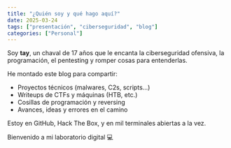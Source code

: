 ```yaml
---
title: "¿Quién soy y qué hago aquí?"
date: 2025-03-24
tags: ["presentación", "ciberseguridad", "blog"]
categories: ["Personal"]
---
```


Soy **tay**, un chaval de 17 años que le encanta la ciberseguridad ofensiva, la programación, el pentesting y romper cosas para entenderlas.

He montado este blog para compartir:
- Proyectos técnicos (malwares, C2s, scripts...)
- Writeups de CTFs y máquinas (HTB, etc.)
- Cosillas de programación y reversing
- Avances, ideas y errores en el camino

Estoy en GitHub, Hack The Box, y en mil terminales abiertas a la vez.

Bienvenido a mi laboratorio digital 💻
